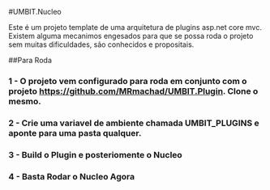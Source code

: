 #UMBIT.Nucleo

Este é um projeto template de uma arquitetura de plugins asp.net core mvc. Existem alguma mecanimos engesados para que se possa roda o projeto sem muitas dificuldades, são conhecidos e propositais.

##Para Roda

### 1 - O projeto vem configurado para roda em conjunto com o projeto https://github.com/MRmachad/UMBIT.Plugin. Clone o mesmo.
### 2 - Crie uma variavel de ambiente chamada UMBIT_PLUGINS e aponte para uma pasta qualquer.
### 3 - Build o Plugin e posteriomente o Nucleo
### 4 - Basta Rodar o Nucleo Agora
